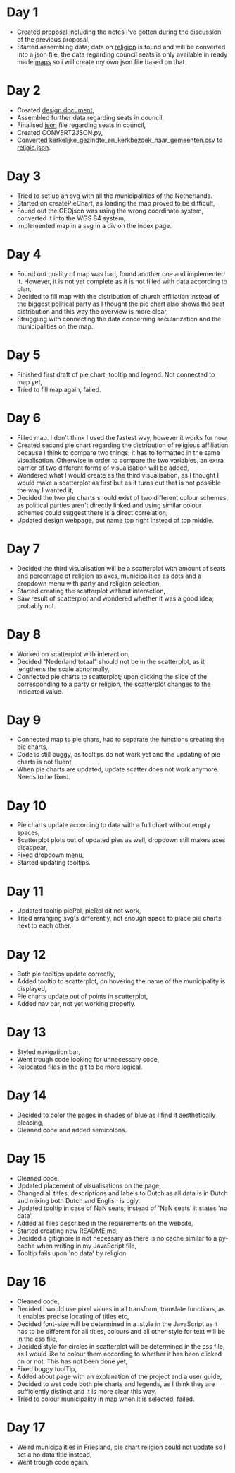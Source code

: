 # Day 1
* Created [proposal](https://github.com/HarmkeV/finalProject/blob/master/README.md) including the notes I've gotten during the discussion    of the previous proposal,
* Started assembling data; data on [religion](https://www.cbs.nl/nl-nl/nieuws/2016/51/helft-nederlanders-is-kerkelijk-of-religieus) is       found and will be converted into a json file, the data regarding council seats is only available in ready made
  [maps](https://lfverkiezingen2018.appspot.com/public/builds/f8p2ht/index.html) so i will create my own json file based on that.

# Day 2
* Created [design document](https://github.com/HarmkeV/finalProject/blob/master/DESIGN.md),
* Assembled further data regarding seats in council,
* Finalised [json](/data/religie.js) file regarding seats in council,
* Created CONVERT2JSON.py,
* Converted kerkelijke_gezindte_en_kerkbezoek_naar_gemeenten.csv to [religie.json](/data/religie.json).

# Day 3
* Tried to set up an svg with all the municipalities of the Netherlands.
* Started on createPieChart, as loading the map proved to be difficult,
* Found out the GEOjson was using the wrong coordinate system, converted it into the WGS 84 system,
* Implemented map in a svg in a div on the index page.

# Day 4
* Found out quality of map was bad, found another one and implemented it. However, it is not yet complete as it is not filled with data according to plan,
* Decided to fill map with the distribution of church affiliation instead of the biggest political party as I thought the pie chart also shows the seat distribution and this way the overview is more clear,
* Struggling with connecting the data concerning secularization and the municipalities on the map.

# Day 5
* Finished first draft of pie chart, tooltip and legend. Not connected to map yet,
* Tried to fill map again, failed.

# Day 6
* Filled map. I don't think I used the fastest way, however it works for now,
* Created second pie chart regarding the distribution of religious affiliation because I think to compare two things, it has to formatted in the same visualisation. Otherwise in order to compare the two variables, an extra barrier of two different forms of visualisation will be added,
* Wondered what I would create as the third visualisation, as I thought I would make a scatterplot as first but as it turns out that is not possible the way I wanted it,
* Decided the two pie charts should exist of two different colour schemes, as political parties aren't directly linked and using similar colour schemes could suggest there is a direct correlation,
* Updated design webpage, put name top right instead of top middle.

# Day 7
* Decided the third visualisation will be a scatterplot with amount of seats and percentage of religion as axes, municipalities as dots and a dropdown menu with party and religion selection,
* Started creating the scatterplot without interaction,
* Saw result of scatterplot and wondered whether it was a good idea; probably not.

# Day 8
* Worked on scatterplot with interaction,
* Decided "Nederland totaal" should not be in the scatterplot, as it lengthens the scale abnormally,
* Connected pie charts to scatterplot; upon clicking the slice of the corresponding to a party or religion, the scatterplot changes to the indicated value.

# Day 9
* Connected map to pie chars, had to separate the functions creating the pie charts,
* Code is still buggy, as tooltips do not work yet and the updating of pie charts is not fluent,
* When pie charts are updated, update scatter does not work anymore. Needs to be fixed.

# Day 10
* Pie charts update according to data with a full chart without empty spaces,
* Scatterplot plots out of updated pies as well, dropdown still makes axes disappear,
* Fixed dropdown menu,
* Started updating tooltips.

# Day 11
* Updated tooltip piePol, pieRel dit not work,
* Tried arranging svg's differently, not enough space to place pie charts next to each other.

# Day 12
* Both pie tooltips update correctly,
* Added tooltip to scatterplot, on hovering the name of the municipality is displayed,
* Pie charts update out of points in scatterplot,
* Added nav bar, not yet working properly.

# Day 13
* Styled navigation bar,
* Went trough code looking for unnecessary code,
* Relocated files in the git to be more logical.

# Day 14
* Decided to color the pages in shades of blue as I find it aesthetically pleasing,
* Cleaned code and added semicolons.

# Day 15
* Cleaned code,
* Updated placement of visualisations on the page,
* Changed all titles, descriptions and labels to Dutch as all data is in Dutch and mixing both Dutch and English is ugly,
* Updated tooltip in case of NaN seats; instead of 'NaN seats' it states 'no data',
* Added all files described in the requirements on the website,
* Started creating new README.md,
* Decided a gitignore is not necessary as there is no cache similar to a py-cache when writing in my JavaScript file,
* Tooltip fails upon 'no data' by religion.

# Day 16
* Cleaned code,
* Decided I would use pixel values in all transform, translate functions, as it enables precise locating of titles etc,
* Decided font-size will be determined in a .style in the JavaScript as it has to be different for all titles,
  colours and all other style for text will be in the css file,
* Decided style for circles in scatterplot will be determined in the css file, as I would like to colour them according to whether it has been clicked on or not. This has not been done yet,
* Fixed buggy toolTip,
* Added about page with an explanation of the project and a user guide,
* Decided to wet code both pie charts and legends, as I think they are sufficiently distinct and it is more clear this way,
* Tried to colour municipality in map when it is selected, failed.

# Day 17
* Weird municipalities in Friesland, pie chart religion could not update so I set a no data title instead,
* Went trough code again.
